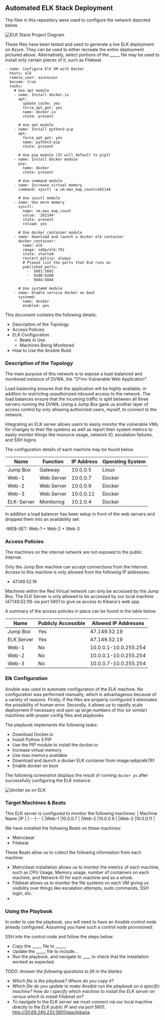 ## Automated ELK Stack Deployment

The files in this repository were used to configure the network depicted below.

![ELK Stack Project Diagram](https://user-images.githubusercontent.com/76117195/117526217-80657080-af78-11eb-9950-ac4ca8c77d00.jpeg)

These files have been tested and used to generate a live ELK deployment on Azure. They can be used to either recreate the entire deployment pictured above. Alternatively, select portions of the _____ file may be used to install only certain pieces of it, such as Filebeat.
 
```
- name: Configure Elk VM with Docker
  hosts: elk
  remote_user: azureuser
  become: true
  tasks:
    # Use apt module
    - name: Install docker.io
      apt:
        update_cache: yes
        force_apt_get: yes
        name: docker.io
        state: present

      # Use apt module
    - name: Install python3-pip
      apt:
        force_apt_get: yes
        name: python3-pip
        state: present

      # Use pip module (It will default to pip3)
    - name: Install Docker module
      pip:
        name: docker
        state: present

      # Use command module
    - name: Increase virtual memory
      command: sysctl -w vm.max_map_count=262144

      # Use sysctl module
    - name: Use more memory
      sysctl:  
        name: vm.max_map_count
        value: '262144'
        state: present
        reload: yes

      # Use docker_container module
    - name: download and launch a docker elk container
      docker_container:
        name: elk
        image: sebp/elk:761
        state: started
        restart_policy: always
        # Please list the ports that ELK runs on
        published_ports:
          -  5601:5601
          -  9200:9200
          -  5044:5044

      # Use systemd module
    - name: Enable service docker on boot
      systemd:
        name: docker
        enabled: yes
```

This document contains the following details:
- Description of the Topology
- Access Policies
- ELK Configuration
  - Beats in Use
  - Machines Being Monitored
- How to Use the Ansible Build


### Description of the Topology

The main purpose of this network is to expose a load-balanced and monitored instance of DVWA, the "D*mn Vulnerable Web Application".

Load balancing ensures that the application will be highly available, in addition to restricting unauthorized inbound access to the network.
The load balances ensure that the incoming traffic is split between all three servers running the DVWA. Using a Jump Box gave us another layer of access control by only allowing authorized users, myself, to connect to the network. 

Integrating an ELK server allows users to easily monitor the vulnerable VMs for changes to their file systems as well as report their system metrics to easily monitor things like resource usage, network IO, escalation failures, and SSH logins. 

The configuration details of each machine may be found below.

| Name     | Function | IP Address | Operating System |
|----------|----------|------------|------------------|
| Jump Box | Gateway  | 10.0.0.5   | Linux            |
| Web-1    |Web Server| 10.0.0.7   | Docker           |
| Web-2     |Web Server  | 10.0.0.9   | Docker    |
| Web-3     |Web Server    | 10.0.0.11   | Docker     |
| ELK-Server     |Monitoring    | 10.2.0.4   | Docker       |

In addition a load balancer has been setup in front of the web servers and dropped them into an availability set:

-WEB-SET: Web-1 + Web-2 + Web-3

### Access Policies

The machines on the internal network are not exposed to the public Internet. 

Only the Jump Box machine can accept connections from the Internet. Access to this machine is only allowed from the following IP addresses:
- 47.149.52.19

Machines within the Red Virtual network can only be accessed by the Jump Box. The ELK Server is only allowed to be accessed by our local machine (47.149.52.19) via port 5601 to give us access to Kibana's web app. 


A summary of the access policies in place can be found in the table below.

| Name     | Publicly Accessible | Allowed IP Addresses |
|----------|---------------------|----------------------|
| Jump Box | Yes                 | 47.149.52.19    |
| ELK Server| Yes                | 47.149.52.19                      |
| Web-1        | No              | 10.0.0.1-10.0.255.254                    |
| Web-2        | No              | 10.0.0.1-10.0.255.254                     |
| Web-3        | No              | 10.0.0.7-10.0.255.254                     |

### Elk Configuration

Ansible was used to automate configuration of the ELK machine. No configuration was performed manually, which is advantageous because of a variety of reasons. Firstly, if the files are properly configured it eliminates the possibility of human error. Secondly, it allows us to rapidly scale deployment if necessary and spin up large numbers of this (or similar) machines with proper config files and playbooks

The playbook implements the following tasks:
- Download Docker.io
- Install Python 3 PIP
- Use the PIP module to install the docker.io
- Increase virtual memory
- Use max memory available
- Download and launch a docker ELK container from image:sebp/elk761
- Enable docker on boot

The following screenshot displays the result of running `docker ps` after successfully configuring the ELK instance.

![docker ps on ELK](https://user-images.githubusercontent.com/76117195/117540333-acf2aa00-afc3-11eb-947d-9ea44d8bd030.png)


### Target Machines & Beats
This ELK server is configured to monitor the following machines:
| Machine Name  |IP   |
|---|---|
|Web-1   |10.0.0.7   |
|Web-2   |10.0.0.9   |
|Web-3   |10.0.0.11   |

We have installed the following Beats on these machines:
- Metricbeat 
- Filebeat 

These Beats allow us to collect the following information from each machine:
- Metricbeat installation allows us to monitor the metrics of each machine, such as CPU Usage, Memory usage, number of containers on each machine, and Network IO for each machine and as a whole.
- Filebeat allows us to monitor the file systems on each VM giving us visibility over things like escalation attempts, sudo commands, SSH login, etc. 
-
### Using the Playbook
In order to use the playbook, you will need to have an Ansible control node already configured. Assuming you have such a control node provisioned: 

SSH into the control node and follow the steps below:
- Copy the _____ file to _____.
- Update the _____ file to include...
- Run the playbook, and navigate to ____ to check that the installation worked as expected.

_TODO: Answer the following questions to fill in the blanks:_
- _Which file is the playbook? Where do you copy it?_
- _Which file do you update to make Ansible run the playbook on a specific machine? How do I specify which machine to install the ELK server on versus which to install Filebeat on?_
- To navigate to the ELK server we must connect via our local machine directly to the ELK public IP and via port 5601. http://20.69.240.232:5601/app/kibana


